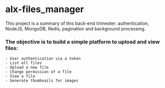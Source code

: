 # alx-files_manager

This project is a summary of this back-end trimester: authentication, NodeJS, MongoDB, Redis, pagination and background processing.

### The objective is to build a simple platform to upload and view files:

    - User authentication via a token
    - List all files
    - Upload a new file
    - Change permission of a file
    - View a file
    - Generate thumbnails for images
